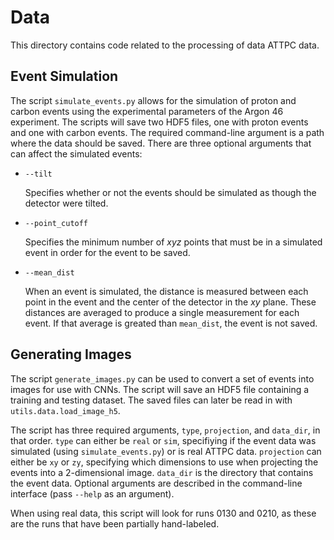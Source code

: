 # Data

This directory contains code related to the processing of data ATTPC data.

## Event Simulation

The script `simulate_events.py` allows for the simulation of proton and carbon events using the
experimental parameters of the Argon 46 experiment. The scripts will save two HDF5 files, one with
proton events and one with carbon events. The required command-line argument is a path where the
data should be saved. There are three optional arguments that can affect the simulated events:

* `--tilt`

  Specifies whether or not the events should be simulated as though the detector were tilted.
  
* `--point_cutoff`

  Specifies the minimum number of _xyz_ points that must be in a simulated event in order for
  the event to be saved.
  
* `--mean_dist`

  When an event is simulated, the distance is measured between each point in the event and the
  center of the detector in the _xy_ plane. These distances are averaged to produce a single
  measurement for each event. If that average is greated than `mean_dist`, the event is not
  saved.
  
## Generating Images

The script `generate_images.py` can be used to convert a set of events into images for use
with CNNs. The script will save an HDF5 file containing a training and testing dataset.
The saved files can later be read in with `utils.data.load_image_h5`.

The script has three required arguments, `type`, `projection`, and `data_dir`, in that order.
`type` can either be `real` or `sim`, specifiying if the event data was simulated
(using `simulate_events.py`) or is real ATTPC data. `projection` can either be `xy` or `zy`,
specifying which dimensions to use when projecting the events into a 2-dimensional image.
`data_dir` is the directory that contains the event data. Optional arguments are described
in the command-line interface (pass `--help` as an argument).

When using real data, this script will look for runs 0130 and 0210, as these are the runs that have
been partially hand-labeled.